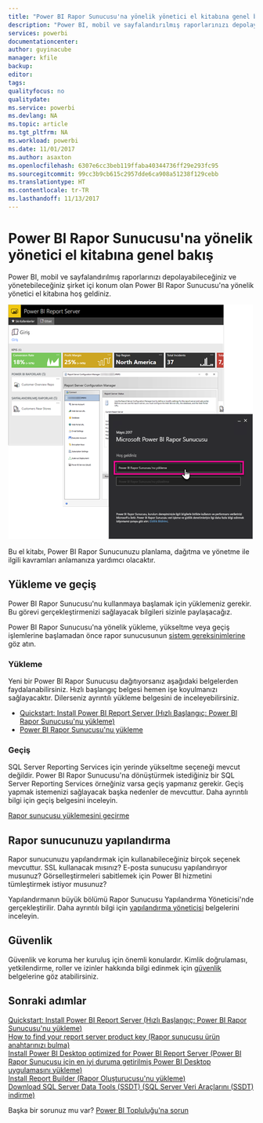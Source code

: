 ```yaml
---
title: "Power BI Rapor Sunucusu'na yönelik yönetici el kitabına genel bakış"
description: "Power BI, mobil ve sayfalandırılmış raporlarınızı depolayabileceğiniz ve yönetebileceğiniz şirket içi konum olan Power BI Rapor Sunucusu'na yönelik yönetici el kitabına hoş geldiniz."
services: powerbi
documentationcenter: 
author: guyinacube
manager: kfile
backup: 
editor: 
tags: 
qualityfocus: no
qualitydate: 
ms.service: powerbi
ms.devlang: NA
ms.topic: article
ms.tgt_pltfrm: NA
ms.workload: powerbi
ms.date: 11/01/2017
ms.author: asaxton
ms.openlocfilehash: 6307e6cc3beb119ffaba40344736ff29e293fc95
ms.sourcegitcommit: 99cc3b9cb615c2957dde6ca908a51238f129cebb
ms.translationtype: HT
ms.contentlocale: tr-TR
ms.lasthandoff: 11/13/2017
---
```

# <a name="administrator-handbook-overview-power-bi-report-server"></a>Power BI Rapor Sunucusu'na yönelik yönetici el kitabına genel bakış
Power BI, mobil ve sayfalandırılmış raporlarınızı depolayabileceğiniz ve yönetebileceğiniz şirket içi konum olan Power BI Rapor Sunucusu'na yönelik yönetici el kitabına hoş geldiniz.

![](media/admin-handbook-overview/admin-handbook.png)

Bu el kitabı, Power BI Rapor Sunucunuzu planlama, dağıtma ve yönetme ile ilgili kavramları anlamanıza yardımcı olacaktır.

## <a name="installing-and-migration"></a>Yükleme ve geçiş
Power BI Rapor Sunucusu'nu kullanmaya başlamak için yüklemeniz gerekir. Bu görevi gerçekleştirmenizi sağlayacak bilgileri sizinle paylaşacağız.

Power BI Rapor Sunucusu'na yönelik yükleme, yükseltme veya geçiş işlemlerine başlamadan önce rapor sunucusunun [sistem gereksinimlerine](system-requirements.md) göz atın.

### <a name="installing"></a>Yükleme
Yeni bir Power BI Rapor Sunucusu dağıtıyorsanız aşağıdaki belgelerden faydalanabilirsiniz. Hızlı başlangıç belgesi hemen işe koyulmanızı sağlayacaktır. Dilerseniz ayrıntılı yükleme belgesini de inceleyebilirsiniz.

* [Quickstart: Install Power BI Report Server (Hızlı Başlangıç: Power BI Rapor Sunucusu'nu yükleme)](quickstart-install-report-server.md)
* [Power BI Rapor Sunucusu'nu yükleme](install-report-server.md)

### <a name="migration"></a>Geçiş
SQL Server Reporting Services için yerinde yükseltme seçeneği mevcut değildir. Power BI Rapor Sunucusu'na dönüştürmek istediğiniz bir SQL Server Reporting Services örneğiniz varsa geçiş yapmanız gerekir. Geçiş yapmak istemenizi sağlayacak başka nedenler de mevcuttur. Daha ayrıntılı bilgi için geçiş belgesini inceleyin.

[Rapor sunucusu yüklemesini geçirme](migrate-report-server.md)

## <a name="configuring-your-report-server"></a>Rapor sunucunuzu yapılandırma
Rapor sunucunuzu yapılandırmak için kullanabileceğiniz birçok seçenek mevcuttur. SSL kullanacak mısınız? E-posta sunucusu yapılandırıyor musunuz? Görselleştirmeleri sabitlemek için Power BI hizmetini tümleştirmek istiyor musunuz?

Yapılandırmanın büyük bölümü Rapor Sunucusu Yapılandırma Yöneticisi'nde gerçekleştirilir. Daha ayrıntılı bilgi için [yapılandırma yöneticisi](https://docs.microsoft.com/sql/reporting-services/install-windows/reporting-services-configuration-manager-native-mode) belgelerini inceleyin.

## <a name="security"></a>Güvenlik
Güvenlik ve koruma her kuruluş için önemli konulardır. Kimlik doğrulaması, yetkilendirme, roller ve izinler hakkında bilgi edinmek için [güvenlik](https://docs.microsoft.com/sql/reporting-services/security/reporting-services-security-and-protection) belgelerine göz atabilirsiniz.

## <a name="next-steps"></a>Sonraki adımlar
[Quickstart: Install Power BI Report Server (Hızlı Başlangıç: Power BI Rapor Sunucusu'nu yükleme)](quickstart-install-report-server.md)  
[How to find your report server product key (Rapor sunucusu ürün anahtarınızı bulma)](find-product-key.md)  
[Install Power BI Desktop optimized for Power BI Report Server (Power BI Rapor Sunucusu için en iyi duruma getirilmiş Power BI Desktop uygulamasını yükleme)](install-powerbi-desktop.md)  
[Install Report Builder (Rapor Oluşturucusu'nu yükleme)](https://docs.microsoft.com/sql/reporting-services/install-windows/install-report-builder)  
[Download SQL Server Data Tools (SSDT) (SQL Server Veri Araçlarını (SSDT) indirme)](http://go.microsoft.com/fwlink/?LinkID=616714)

Başka bir sorunuz mu var? [Power BI Topluluğu'na sorun](https://community.powerbi.com/)

